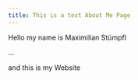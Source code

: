 ```yaml
---
title: This is a test About Me Page
---
```

Hello my name is Maximilian Stümpfl



...



and this is my Website
